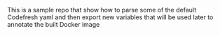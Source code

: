 This is a sample repo that show how to parse some of the default Codefresh yaml and then export new variables that will be used later to annotate the built Docker image
